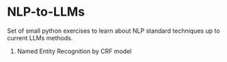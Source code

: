 # NLP-to-LLMs
Set of small python exercises to learn about NLP standard techniques up to current LLMs methods.

1. Named Entity Recognition by CRF model 

